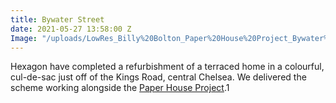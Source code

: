 ```yaml
---
title: Bywater Street
date: 2021-05-27 13:58:00 Z
Image: "/uploads/LowRes_Billy%20Bolton_Paper%20House%20Project_Bywater%20St_045-HDR-Edit.jpg"
---
```


Hexagon have completed a refurbishment of a terraced home in a colourful, cul-de-sac just off of the Kings Road, central Chelsea. We delivered the scheme working alongside the [Paper House Project](https://www.paperhouseproject.co.uk/).1